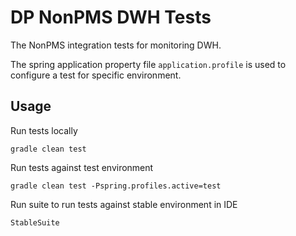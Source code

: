 # DP NonPMS DWH Tests
The NonPMS integration tests for monitoring DWH. 

The spring application property file ```application.profile``` is used to configure a test for specific environment.
 
## Usage
Run tests locally

```gradle clean test```

Run tests against test environment

```gradle clean test -Pspring.profiles.active=test```

Run suite to run tests against stable environment in IDE

```StableSuite```
